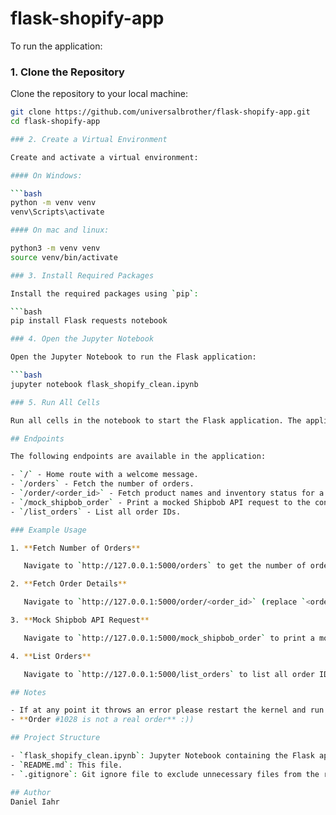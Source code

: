 # flask-shopify-app

To run the application:

### 1. Clone the Repository

Clone the repository to your local machine:

```bash
git clone https://github.com/universalbrother/flask-shopify-app.git
cd flask-shopify-app

### 2. Create a Virtual Environment

Create and activate a virtual environment:

#### On Windows:

```bash
python -m venv venv
venv\Scripts\activate

#### On mac and linux:

python3 -m venv venv
source venv/bin/activate

### 3. Install Required Packages

Install the required packages using `pip`:

```bash
pip install Flask requests notebook

### 4. Open the Jupyter Notebook

Open the Jupyter Notebook to run the Flask application:

```bash
jupyter notebook flask_shopify_clean.ipynb

### 5. Run All Cells

Run all cells in the notebook to start the Flask application. The application will be served at `http://127.0.0.1:5000`.

## Endpoints

The following endpoints are available in the application:

- `/` - Home route with a welcome message.
- `/orders` - Fetch the number of orders.
- `/order/<order_id>` - Fetch product names and inventory status for a specific order ID.
- `/mock_shipbob_order` - Print a mocked Shipbob API request to the console.
- `/list_orders` - List all order IDs.

### Example Usage

1. **Fetch Number of Orders**

   Navigate to `http://127.0.0.1:5000/orders` to get the number of orders in the Shopify store.

2. **Fetch Order Details**

   Navigate to `http://127.0.0.1:5000/order/<order_id>` (replace `<order_id>` with a valid order ID) to fetch the product names and inventory status for that order.

3. **Mock Shipbob API Request**

   Navigate to `http://127.0.0.1:5000/mock_shipbob_order` to print a mocked Shipbob API request to the console.

4. **List Orders**

   Navigate to `http://127.0.0.1:5000/list_orders` to list all order IDs.

## Notes

- If at any point it throws an error please restart the kernel and run the cells sequentialy again.
- **Order #1028 is not a real order** :))

## Project Structure

- `flask_shopify_clean.ipynb`: Jupyter Notebook containing the Flask application code.
- `README.md`: This file.
- `.gitignore`: Git ignore file to exclude unnecessary files from the repository.

## Author
Daniel Iahr